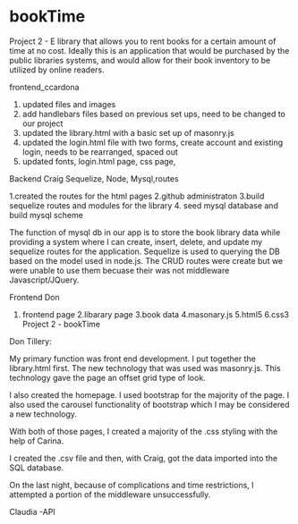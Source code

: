 # bookTime
Project 2 -  E library that allows you to rent books for a certain amount of time at no cost. 
Ideally this is an application that would be purchased by the public libraries systems, and would allow for their book inventory to be utilized by online readers.


frontend_ccardona
1. updated files and images
2. add handlebars files based on previous set ups, need to be changed to our project
3. updated the library.html with a basic set up of masonry.js
4. updated the login.html file with two forms, create account and existing login, needs to be rearranged, spaced out
5. updated fonts, login.html page, css page, 


Backend Craig Sequelize, Node, Mysql,routes

1.created the routes for the html pages
2.github administraton
3.build sequelize routes and modules for the library
4. seed mysql database and build mysql scheme

The function of mysql db in our app is to store the book library data while providing a system where I can create, insert, delete, and update my sequelize routes for the application. Sequelize is used to querying the DB based on the model used in node.js. The CRUD routes were create but we were unable to use them becuase their was not middleware Javascript/JQuery.

Frontend Don
1. frontend page 
2.libarary page
3.book data
4.masonary.js
5.html5
6.css3
Project 2 - bookTime

Don Tillery:

My primary function was front end development. I put together the library.html first. The new technology that was used was masonry.js. This technology gave the page an offset grid type of look.

I also created the homepage. I used bootstrap for the majority of the page. I also used the carousel functionality of bootstrap which I may be considered a new technology.

With both of those pages, I created a majority of the .css styling with the help of Carina.

I created the .csv file and then, with Craig, got the data imported into the SQL database.

On the last night, because of complications and time restrictions, I attempted a portion of the middleware unsuccessfully.

Claudia -API
 

